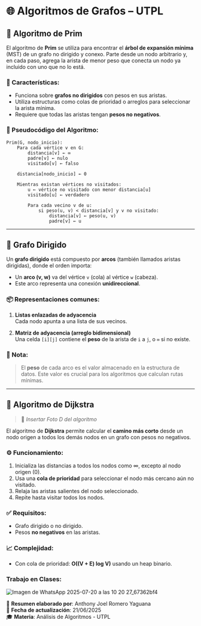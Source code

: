# 🌐 Algoritmos de Grafos – UTPL

## 🧠 Algoritmo de Prim

El algoritmo de **Prim** se utiliza para encontrar el **árbol de expansión mínima** (MST) de un grafo no dirigido y conexo. Parte desde un nodo arbitrario y, en cada paso, agrega la arista de menor peso que conecta un nodo ya incluido con uno que no lo está.

### 📌 Características:
- Funciona sobre **grafos no dirigidos** con pesos en sus aristas.
- Utiliza estructuras como colas de prioridad o arreglos para seleccionar la arista mínima.
- Requiere que todas las aristas tengan **pesos no negativos**.

### 🧮 Pseudocódigo del Algoritmo:

```pseudo
Prim(G, nodo_inicio):
    Para cada vértice v en G:
        distancia[v] ← ∞
        padre[v] ← nulo
        visitado[v] ← falso

    distancia[nodo_inicio] ← 0

    Mientras existan vértices no visitados:
        u ← vértice no visitado con menor distancia[u]
        visitado[u] ← verdadero

        Para cada vecino v de u:
            si peso(u, v) < distancia[v] y v no visitado:
                distancia[v] ← peso(u, v)
                padre[v] ← u
```

---

## 🔁 Grafo Dirigido

Un **grafo dirigido** está compuesto por **arcos** (también llamados aristas dirigidas), donde el orden importa:

- Un **arco (v, w)** va del vértice `v` (cola) al vértice `w` (cabeza).
- Este arco representa una conexión **unidireccional**.

### 📦 Representaciones comunes:

1. **Listas enlazadas de adyacencia**  
   Cada nodo apunta a una lista de sus vecinos.

2. **Matriz de adyacencia (arreglo bidimensional)**  
   Una celda `[i][j]` contiene el **peso** de la arista de `i` a `j`, o `∞` si no existe.

### 🧾 Nota:
> El **peso** de cada arco es el valor almacenado en la estructura de datos. Este valor es crucial para los algoritmos que calculan rutas mínimas.

---

## 📍 Algoritmo de Dijkstra

> 📸 *Insertar Foto D del algoritmo*

El algoritmo de **Dijkstra** permite calcular el **camino más corto** desde un nodo origen a todos los demás nodos en un grafo con pesos no negativos.

### ⚙️ Funcionamiento:
1. Inicializa las distancias a todos los nodos como ∞, excepto al nodo origen (0).
2. Usa una **cola de prioridad** para seleccionar el nodo más cercano aún no visitado.
3. Relaja las aristas salientes del nodo seleccionado.
4. Repite hasta visitar todos los nodos.

### ✅ Requisitos:
- Grafo dirigido o no dirigido.
- Pesos **no negativos** en las aristas.

### 📈 Complejidad:
- Con cola de prioridad: **O((V + E) log V)** usando un heap binario.
### Trabajo en Clases:
![Imagen de WhatsApp 2025-07-20 a las 10 20 27_67362bf4](https://github.com/user-attachments/assets/fd1b431a-1b25-4d30-a498-84cb9ccb8864)

🧾 **Resumen elaborado por**: Anthony Joel Romero Yaguana  
📅 **Fecha de actualización**: 21/06/2025  
🎓 **Materia**: Análisis de Algoritmos - UTPL
